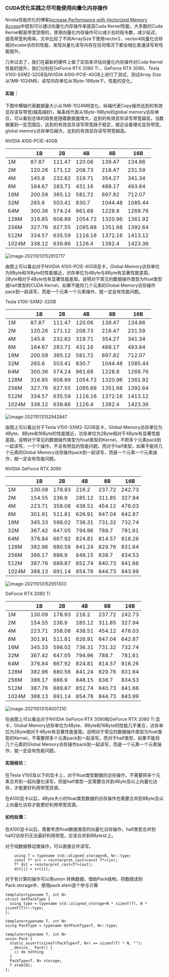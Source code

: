 ### CUDA优化实践之尽可能使用向量化内存操作

Nvidia性能优化的博客[Increase Performance with Vectorized Memory Access](https://developer.nvidia.com/blog/cuda-pro-tip-increase-performance-with-vectorized-memory-access/ )中提到可以通过向量化内存操作来提高Cuda Kernel性能，大多数的Cuda Kernel都是带宽受限的，使用向量化内存操作可以减少总的指令数，减少延迟，提高带宽利用率。文中比较了不同ArraySize下使用vector2、vector4向量化访存相对scalar访存的性能，发现向量化读写内存在任何情况下都会相比普通读写有性能提升。

几年过去了，我们在最新的硬件上做了实验来评估向量化内存操作对Cuda Kernel性能的提升，我们分别在GeForce RTX 2080 Ti ，GeForce RTX 3090、Tesla V100-SXM2-32GB及NVIDIA A100-PCIE-40GB上进行了测试，测试Array Size从1MB-1024MB，读写内存单位从1Byte-16Byte下，性能的变化。

#### 实验：

下图中横轴代表数据量大小从1MB-1024MB变化，纵轴代表Copy操作达到的有效显存读写带宽(越高越好)，每条线代表从1Byte-16Byte的global memory访存单位，可以看到总体的趋势是随着数据量增大，达到的有效显存读写带宽越高，当数据量到一定范围后，达到的有效显存读写带宽趋于稳定，接近设备理论显存带宽。global memory访存单位越大，达到的有效显存读写带宽越高。


NVIDIA A100-PCIE-40GB


|       | 1B     | 2B     | 4B      | 8B      | 16B     |
| ----- | ------ | ------ | ------- | ------- | ------- |
| 1M    | 87.87  | 111.47 | 120.06  | 139.47  | 134.86  |
| 2M    | 120.26 | 171.12 | 208.73  | 218.47  | 231.59  |
| 4M    | 145.8  | 232.82 | 319.71  | 354.27  | 341.34  |
| 8M    | 164.67 | 283.71 | 431.16  | 488.17  | 493.84  |
| 16M   | 200.59 | 365.12 | 581.72  | 697.82  | 712.07  |
| 32M   | 265.6  | 503.41 | 830.7   | 1044.48 | 1085.44 |
| 64M   | 300.36 | 574.24 | 961.68  | 1228.8  | 1269.76 |
| 128M  | 316.85 | 608.89 | 1054.72 | 1320.96 | 1361.92 |
| 256M  | 327.76 | 627.55 | 1095.68 | 1351.68 | 1392.64 |
| 512M  | 334.57 | 635.59 | 1116.16 | 1372.16 | 1413.12 |
| 1024M | 338.12 | 639.86 | 1126.4  | 1382.4  | 1423.36 |

![image-20211013152912717](image/image-a100.png)

由图上可以看出对于NVIDIA A100-PCIE-40GB显卡，Global Memory访存单位为8Byte和16Byte的性能接近，访存单位为4Byte与8Byte有显著性能差距，2Byte相对于4Byte也有显著性能差距。说明对于常见的数据操作类型为float类型或half类型的CUDA Kernel，如果不能将几个元素的Global Memory访存操作pack到一起读写，而是一个元素一个元素操作，就一定会有性能问题。



Tesla V100-SXM2-32GB


|       | 1B     | 2B     | 4B      | 8B      | 16B     |
| ----- | ------ | ------ | ------- | ------- | ------- |
| 1M    | 87.87  | 111.47 | 120.06  | 139.47  | 134.86  |
| 2M    | 120.26 | 171.12 | 208.73  | 218.47  | 231.59  |
| 4M    | 145.8  | 232.82 | 319.71  | 354.27  | 341.34  |
| 8M    | 164.67 | 283.71 | 431.16  | 488.17  | 493.84  |
| 16M   | 200.59 | 365.12 | 581.72  | 697.82  | 712.07  |
| 32M   | 265.6  | 503.41 | 830.7   | 1044.48 | 1085.44 |
| 64M   | 300.36 | 574.24 | 961.68  | 1228.8  | 1269.76 |
| 128M  | 316.85 | 608.89 | 1054.72 | 1320.96 | 1361.92 |
| 256M  | 327.76 | 627.55 | 1095.68 | 1351.68 | 1392.64 |
| 512M  | 334.57 | 635.59 | 1116.16 | 1372.16 | 1413.12 |
| 1024M | 338.12 | 639.86 | 1126.4  | 1382.4  | 1423.36 |

![image-20211013152942847](image/image-v100.png)

由图上可以看出对于Tesla V100-SXM2-32GB显卡，Global Memory访存单位为4Byte、8Byte和16Byte的性能接近，访存单位为2Byte相对于4Byte有显著性能差距。说明对于常见的数据操作类型为float类型的Kernel，不把多个元素pack到一起读写，一个个操作，不会有明显的性能问题。而对于half类型，如果不能将几个元素的Global Memory访存操作pack到一起读写，而是一个元素一个元素操作，就一定会有性能问题。



NVIDIA GeForce RTX 3090



|       | 1B     | 2B     | 4B     | 8B     | 16B    |
| ----- | ------ | ------ | ------ | ------ | ------ |
| 1M    | 130.09 | 178.93 | 216.2  | 237.72 | 242.73 |
| 2M    | 154.55 | 236.9  | 285.12 | 311.85 | 327.94 |
| 4M    | 223.71 | 358.08 | 438.51 | 454.12 | 476.03 |
| 8M    | 301.91 | 511.81 | 626.91 | 647.04 | 642.87 |
| 16M   | 345.33 | 598.02 | 736.31 | 731.32 | 732.74 |
| 32M   | 367.42 | 647.05 | 794.96 | 788.7  | 781.61 |
| 64M   | 376.84 | 667.92 | 824.81 | 814.57 | 816.26 |
| 128M  | 382.96 | 680.56 | 841.24 | 829.76 | 831.64 |
| 256M  | 386.17 | 686.9  | 848.15 | 838.7  | 834.53 |
| 512M  | 387.76 | 689.87 | 852.74 | 840.73 | 841.66 |
| 1024M | 388.13 | 691.14 | 854.78 | 844.73 | 843.99 |


![image-20211013152951303](image/image-3090.png)



GeForce RTX 2080 Ti 

|       | 1B     | 2B     | 4B     | 8B     | 16B    |
| ----- | ------ | ------ | ------ | ------ | ------ |
| 1M    | 130.09 | 178.93 | 216.2  | 237.72 | 242.73 |
| 2M    | 154.55 | 236.9  | 285.12 | 311.85 | 327.94 |
| 4M    | 223.71 | 358.08 | 438.51 | 454.12 | 476.03 |
| 8M    | 301.91 | 511.81 | 626.91 | 647.04 | 642.87 |
| 16M   | 345.33 | 598.02 | 736.31 | 731.32 | 732.74 |
| 32M   | 367.42 | 647.05 | 794.96 | 788.7  | 781.61 |
| 64M   | 376.84 | 667.92 | 824.81 | 814.57 | 816.26 |
| 128M  | 382.96 | 680.56 | 841.24 | 829.76 | 831.64 |
| 256M  | 386.17 | 686.9  | 848.15 | 838.7  | 834.53 |
| 512M  | 387.76 | 689.87 | 852.74 | 840.73 | 841.66 |
| 1024M | 388.13 | 691.14 | 854.78 | 844.73 | 843.99 |


![image-20211013154007210](image/image-2080Ti.png)

在由图上可以看出对于NVIDIA GeForce RTX 3090和GeForce RTX 2080 Ti 显卡，Global Memory访存单位为4Byte、8Byte和16Byte的性能几乎重合，访存单位为2Byte相对于4Byte有显著性能差距。说明对于常见的数据操作类型为float类型的Kernel，不需要把多个元素pack到一起读写。而对于half类型，如果不能将几个元素的Global Memory访存操作pack到一起读写，而是一个元素一个元素操作，就一定会有性能问题。


#### 实验结论：

在Tesla V100及以下的显卡上，对于float类型数据的访存操作，不需要把多个元素合并到一起向量化读写，但是half类型一定需要合并到4Byte及以上向量化访存，才能更好利用带宽资源。

在A100显卡以后，4Byte大小的float类型数据的访存操作也需要合并到8Byte及以上向量化访存才能更好利用带宽资源。


#### 如何处理：

在A100显卡以后，需要考虑float数据类型的向量化访存操作，half类型合并到half2访存仍无法最好利用带宽，应该合并到8Byte以上。

对于纯数据移动类操作，可以直接合并读写。

```
    using T = typename std::aligned_storage<N, N>::type;
    const T* src = reinterpret_cast<const T*>(in);
    T* dst = reinterpret_cast<T*>(out);
    dst[i] = src[i];
```

对于有计算的操作可以用union 转换数据，借助Pack结构，将数据读到Pack.storage中，使用pack.elem逐个参与计算

```
template<typename T, int N>
struct GetPackType {
  using type = typename std::aligned_storage<N * sizeof(T), N * sizeof(T)>::type;
};

template<typename T, int N>
using PackType = typename GetPackType<T, N>::type;

template<typename T, int N>
union Pack {
  static_assert(sizeof(PackType<T, N>) == sizeof(T) * N, "");
  __device__ Pack() {
    // do nothing
  }
  PackType<T, N> storage;
  T elem[N];
};
```
















